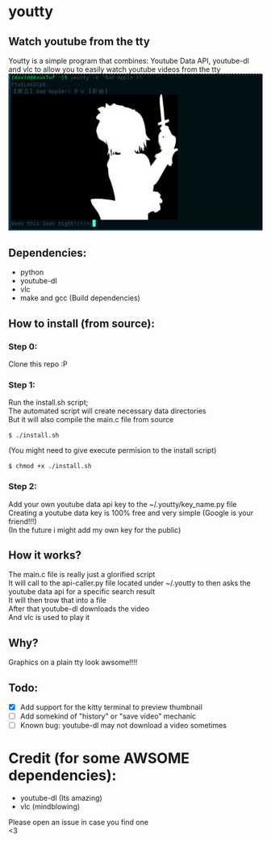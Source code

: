 # youtty
## Watch youtube from the tty
Youtty is a simple program that combines: Youtube Data API, youtube-dl and vlc to allow you to easily watch youtube videos from the tty  
![Screenshot](/Screenshot.png)  
## Dependencies:  
- python  
- youtube-dl  
- vlc  
- make and gcc (Build dependencies)  
## How to install (from source):
### Step 0:
Clone this repo :P  
### Step 1:
Run the install.sh script;  
The automated script will create necessary data directories  
But it will also compile the main.c file from source
```
$ ./install.sh  
```
(You might need to give execute permision to the install script)
```
$ chmod +x ./install.sh  
```
### Step 2:
Add your own youtube data api key to the ~/.youtty/key_name.py file  
Creating a youtube data key is 100% free and very simple (Google is your friend!!!)  
(In the future i might add my own key for the public)  
## How it works?
The main.c file is really just a glorified script  
It will call to the api-caller.py file located under ~/.youtty to then asks the youtube data api for a specific search result  
It will then trow that into a file  
After that youtube-dl downloads the video  
And vlc is used to play it  
## Why?
Graphics on a plain tty look awsome!!!!  
## Todo:
- [X] Add support for the kitty terminal to preview thumbnail
- [ ] Add somekind of "history" or "save video" mechanic
- [ ] Known bug: youtube-dl may not download a video sometimes
# Credit (for some AWSOME dependencies):
- youtube-dl (Its amazing)
- vlc (mindblowing)
  
Please open an issue in case you find one  
<3  